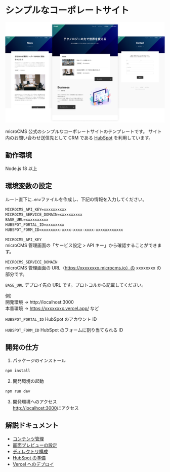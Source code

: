 # シンプルなコーポレートサイト

![](public/img-cover.png)

microCMS 公式のシンプルなコーポレートサイトのテンプレートです。
サイト内のお問い合わせ送信先として CRM である [HubSpot](https://www.hubspot.jp/) を利用しています。

## 動作環境

Node.js 18 以上

## 環境変数の設定

ルート直下に`.env`ファイルを作成し、下記の情報を入力してください。

```
MICROCMS_API_KEY=xxxxxxxxxx
MICROCMS_SERVICE_DOMAIN=xxxxxxxxxx
BASE_URL=xxxxxxxxxx
HUBSPOT_PORTAL_ID=xxxxxxxx
HUBSPOT_FORM_ID=xxxxxxxx-xxxx-xxxx-xxxx-xxxxxxxxxxxx
```

`MICROCMS_API_KEY`  
microCMS 管理画面の「サービス設定 > API キー」から確認することができます。

`MICROCMS_SERVICE_DOMAIN`  
microCMS 管理画面の URL（https://xxxxxxxx.microcms.io）の xxxxxxxx の部分です。

`BASE_URL`
デプロイ先の URL です。プロトコルから記載してください。

例）  
開発環境 → http://localhost:3000  
本番環境 → https://xxxxxxxx.vercel.app/ など

`HUBSPOT_PORTAL_ID`
HubSpot のアカウント ID

`HUBSPOT_FORM_ID`
HubSpot のフォームに割り当てられる ID

## 開発の仕方

1. パッケージのインストール

```bash
npm install
```

2. 開発環境の起動

```bash
npm run dev
```

3. 開発環境へのアクセス  
   [http://localhost:3000](http://localhost:3000)にアクセス

## 解説ドキュメント

- [コンテンツ管理](https://github.com/microcmsio/nextjs-simple-corporate-site-template/blob/main/docs/content-management.md)
- [画面プレビューの設定](https://github.com/microcmsio/nextjs-simple-corporate-site-template/blob/main/docs/content-preview.md)
- [ディレクトリ構成](https://github.com/microcmsio/nextjs-simple-corporate-site-template/blob/main/docs/directory-structure.md)
- [HubSpot の準備](https://github.com/microcmsio/nextjs-simple-corporate-site-template/blob/main/docs/hubspot-setting.md)
- [Vercel へのデプロイ](https://github.com/microcmsio/nextjs-simple-corporate-site-template/blob/main/docs/vercel-deploy.md)
